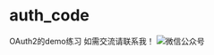 # auth_code
OAuth2的demo练习
如需交流请联系我！
![微信公众号](https://cdn.jsdelivr.net/gh/triumphxx/my-images-host/img/公众号1.jpeg)
